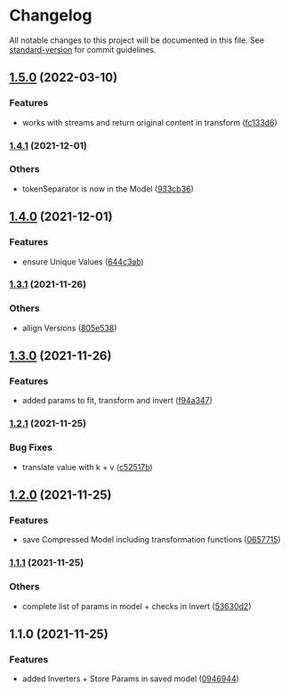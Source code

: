 # Changelog

All notable changes to this project will be documented in this file. See [standard-version](https://github.com/conventional-changelog/standard-version) for commit guidelines.

## [1.5.0](https://bitbucket.org/ttessarolo/json-to-sequence/branches/compare/v1.4.1%0Dv1.5.0) (2022-03-10)


### Features

* works with streams and return original content in transform ([fc133d6](https://github.com/ttessarolo/json-to-sequence/commits/fc133d69050b795de4011870b6b6339e90b10855))

### [1.4.1](https://bitbucket.org/ttessarolo/json-to-sequence/branches/compare/v1.4.0%0Dv1.4.1) (2021-12-01)


### Others

* tokenSeparator is now in the Model ([933cb36](https://github.com/ttessarolo/json-to-sequence/commits/933cb361d0c36142367eda3c2722d5da858da409))

## [1.4.0](https://bitbucket.org/ttessarolo/json-to-sequence/branches/compare/v1.3.1%0Dv1.4.0) (2021-12-01)


### Features

* ensure Unique Values ([644c3ab](https://github.com/ttessarolo/json-to-sequence/commits/644c3abdad0dd05ab6872087ff99640393a022cd))

### [1.3.1](https://bitbucket.org/ttessarolo/json-to-sequence/branches/compare/v1.3.0%0Dv1.3.1) (2021-11-26)


### Others

* allign Versions ([805e538](https://github.com/ttessarolo/json-to-sequence/commits/805e538beafd79eeff9c0a5c8ebc0cb3507b6916))

## [1.3.0](https://bitbucket.org/ttessarolo/json-to-sequence/branches/compare/v1.2.1%0Dv1.3.0) (2021-11-26)


### Features

* added params to fit, transform and invert ([f94a347](https://github.com/ttessarolo/json-to-sequence/commits/f94a347e8a8c7972f7b1c828a1927edde08bcf04))

### [1.2.1](https://bitbucket.org/ttessarolo/json-to-sequence/branches/compare/v1.2.0%0Dv1.2.1) (2021-11-25)


### Bug Fixes

* translate value with k + v ([c52517b](https://github.com/ttessarolo/json-to-sequence/commits/c52517b47729237c9f9528f2ea1ea67fac382bf3))

## [1.2.0](https://bitbucket.org/ttessarolo/json-to-sequence/branches/compare/v1.1.1%0Dv1.2.0) (2021-11-25)


### Features

* save Compressed Model including transformation functions ([0657715](https://github.com/ttessarolo/json-to-sequence/commits/0657715d06aab6c1f9e71829bda9be98a2bea6a9))

### [1.1.1](https://bitbucket.org/ttessarolo/json-to-sequence/branches/compare/v1.1.0%0Dv1.1.1) (2021-11-25)


### Others

* complete list of params in model + checks in Invert ([53630d2](https://github.com/ttessarolo/json-to-sequence/commits/53630d23197e8de6c668d3d4f5e60f8d1580c488))

## 1.1.0 (2021-11-25)


### Features

* added Inverters + Store Params in saved model ([0946944](https://github.com/ttessarolo/json-to-sequence/commits/09469449a10a77c8aed9f49f3804cf5dfd75d68b))
